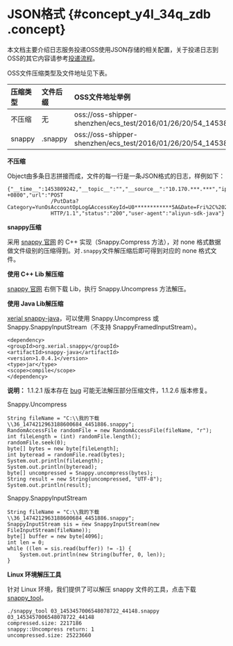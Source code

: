# JSON格式 {#concept_y4l_34q_zdb .concept}

本文档主要介绍日志服务投递OSS使用JSON存储的相关配置，关于投递日志到OSS的其它内容请参考[投递流程](intl.zh-CN/用户指南/数据投递/投递日志到OSS/投递流程.md)。

OSS文件压缩类型及文件地址见下表。

|压缩类型|文件后缀|OSS文件地址举例|
|:---|:---|:--------|
|不压缩|无|oss://oss-shipper-shenzhen/ecs\_test/2016/01/26/20/54\_1453812893059571256\_937|
|snappy|.snappy|oss://oss-shipper-shenzhen/ecs\_test/2016/01/26/20/54\_1453812893059571256\_937.snappy|

**不压缩**

Object由多条日志拼接而成，文件的每一行是一条JSON格式的日志，样例如下：

```
{"__time__":1453809242,"__topic__":"","__source__":"10.170.***.***","ip":"10.200.**.***","time":"26/Jan/2016:19:54:02 +0800","url":"POST
              /PutData?Category=YunOsAccountOpLog&AccessKeyId=U0************5A&Date=Fri%2C%2028%20Jun%202013%2006%3A53%3A30%20GMT&Topic=raw&Signature=pD12XYLmGxKQ%2Bmkd6x7hAgQ7b1c%3D
              HTTP/1.1","status":"200","user-agent":"aliyun-sdk-java"}
```

**snappy压缩**

采用 [snappy 官网](https://google.github.io/snappy/) 的 C++ 实现（Snappy.Compress 方法），对 none 格式数据做文件级别的压缩得到。对`.snappy`文件解压缩后即可得到对应的 none 格式文件。

**使用 C++ Lib 解压缩**

[snappy 官网](http://google.github.io/snappy/) 右侧下载 Lib，执行 Snappy.Uncompress 方法解压。

**使用 Java Lib解压缩**

[xerial snappy-java](https://github.com/xerial/snappy-java)，可以使用 Snappy.Uncompress 或 Snappy.SnappyInputStream（不支持 SnappyFramedInputStream）。

```
<dependency>
<groupId>org.xerial.snappy</groupId>
<artifactId>snappy-java</artifactId>
<version>1.0.4.1</version>
<type>jar</type>
<scope>compile</scope>
</dependency>
```

**说明：** 1.1.2.1 版本存在 [bug](https://github.com/xerial/snappy-java/issues/142) 可能无法解压部分压缩文件，1.1.2.6 版本修复。

Snappy.Uncompress

```
String fileName = "C:\\我的下载\\36_1474212963188600684_4451886.snappy";
RandomAccessFile randomFile = new RandomAccessFile(fileName, "r");
int fileLength = (int) randomFile.length();
randomFile.seek(0);
byte[] bytes = new byte[fileLength];
int byteread = randomFile.read(bytes);
System.out.println(fileLength);
System.out.println(byteread);
byte[] uncompressed = Snappy.uncompress(bytes);
String result = new String(uncompressed, "UTF-8");
System.out.println(result);
```

Snappy.SnappyInputStream

```
String fileName = "C:\\我的下载\\36_1474212963188600684_4451886.snappy";
SnappyInputStream sis = new SnappyInputStream(new FileInputStream(fileName));
byte[] buffer = new byte[4096];
int len = 0;
while ((len = sis.read(buffer)) != -1) {
    System.out.println(new String(buffer, 0, len));
}
```

**Linux 环境解压工具**

针对 Linux 环境，我们提供了可以解压 snappy 文件的工具，点击下载 [snappy\_tool](http://logservice-resource.oss-cn-shanghai.aliyuncs.com/tools/snappy_tool)。

```
./snappy_tool 03_1453457006548078722_44148.snappy 03_1453457006548078722_44148
compressed.size: 2217186
snappy::Uncompress return: 1
uncompressed.size: 25223660
```

